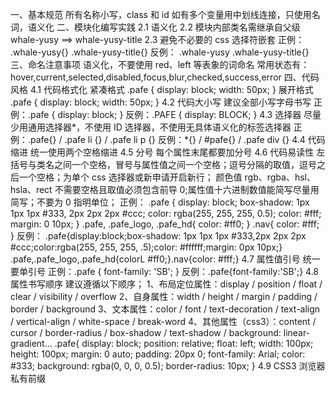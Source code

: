 一、基本规范
所有名称小写，class 和 id 如有多个变量用中划线连接，只使用名词，语义化
二、模块化编写实践
2.1 语义化
2.2 模块内部类名需继承自父级
whale-yusy ==> whale-yusy-title
2.3 避免不必要的 css 选择符嵌套
正例：
.whale-yusy{}
.whale-yusy-title{}
反例：
.whale-yusy .whale-yusy-title{}
三、命名注意事项
语义化，不要使用 red、left 等表象的词命名
常用状态有：hover,current,selected,disabled,focus,blur,checked,success,error
四、代码风格
4.1 代码格式化
紧凑格式
.pafe { display: block; width: 50px; }
展开格式
.pafe {
display: block;
width: 50px;
}
4.2 代码大小写
建议全部小写字母书写
正例：.pafe { display: block; }
反例：.PAFE { display: BLOCK; }
4.3 选择器
尽量少用通用选择器*，不使用 ID 选择器，不使用无具体语义化的标签选择器
正例：.pafe{} / .pafe li {} / .pafe li p {}
反例：*{} / #pafe{} / .pafe div {}
4.4 代码缩进
统一使用两个空格缩进
4.5 分号
每个属性末尾都要加分号
4.6 代码易读性
左括号与类名之间一个空格，冒号与属性值之间一个空格；逗号分隔的取值，逗号之后一个空格；为单个 css 选择器或新申请开启新行；
颜色值 rgb、rgba、hsl、hsla、rect 不需要空格且取值必须包含前导 0;属性值十六进制数值能简写尽量用简写；不要为 0 指明单位；
正例：
.pafe {
display: block;
box-shadow: 1px 1px 1px #333, 2px 2px 2px #ccc;
color: rgba(255, 255, 255, 0.5);
color: #fff;
margin: 0 10px;
}
.pafe,
.pafe_logo,
.pafe_hd{
color: #ff0;
}
.nav{
color: #fff;
}
反例：
.pafe{display:block;box-shadow: 1px 1px 1px #333,2px 2px 2px #ccc;color:rgba(255, 255, 255, .5);color: #ffffff;margin: 0px 10px;}
.pafe,.pafe_logo,.pafe_hd{colorL #ff0;}.nav{color: #fff;}
4.7 属性值引号
统一要单引号
正例：.pafe { font-family: 'SB'; }
反例：.pafe{font-family:'SB';}
4.8 属性书写顺序
建议遵循以下顺序；
1、布局定位属性：display / position / float / clear / visibility / overflow
2、自身属性：width / height / margin / padding / border / background
3、文本属性：color / font / text-decoration / text-align / vertical-align / white-space / break-word
4、其他属性（css3）：content / cursor / border-radius / box-shadow / text-shadow / background: linear-gradient...
.pafe{
display: block;
position: relative;
float: left;
width: 100px;
height: 100px;
margin: 0 auto;
padding: 20px 0;
font-family: Arial;
color: #333;
background: rgba(0, 0, 0, 0.5);
border-radius: 10px;
}
4.9 CSS3 浏览器私有前缀
